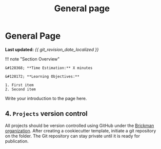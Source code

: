 ﻿---
title: General page
summary: A brief description of my document.
---

<!--
# Put above to hide navigation (left), toc (right) or footer (bottom)

hide:
  - navigation 
  - toc
  - footer 

# You should hide the navigation if there are no subsections
# You should hide the Table of Contents if there are no important titles
-->

# General Page

**Last updated:** *{{ git_revision_date_localized }}*

!!! note "Section Overview"

    &#128368; **Time Estimation:** X minutes  

    &#128172; **Learning Objectives:**    
    
    1. First item  
    2. Second item  

Write your introduction to the page here.

## 4. `Projects` version control

All projects should be version controlled using GitHub under the [Brickman organization](https://github.com/brickmanlab/). After creating a cookiecutter template, initiate a git repository on the folder. The Git repository can stay private until it is ready for publication.
